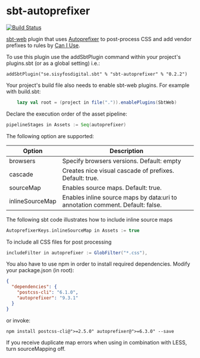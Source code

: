 sbt-autoprefixer
================

[![Build Status](https://api.travis-ci.org/mebur/sbt-autoprefixer-1.png?branch=master)](https://travis-ci.org/mebur/sbt-autoprefixer-1)

[sbt-web](https://github.com/sbt/sbt-web) plugin that uses [Autoprefixer](https://github.com/ai/autoprefixer) to post-process CSS and add vendor prefixes to rules by [Can I Use](http://caniuse.com).

To use this plugin use the addSbtPlugin command within your project's plugins.sbt (or as a global setting) i.e.:

    addSbtPlugin("se.sisyfosdigital.sbt" % "sbt-autoprefixer" % "0.2.2")

Your project's build file also needs to enable sbt-web plugins. For example with build.sbt:

```scala
    lazy val root = (project in file(".")).enablePlugins(SbtWeb)
```

Declare the execution order of the asset pipeline:
```scala
pipelineStages in Assets := Seq(autoprefixer)
```

The following option are supported:

Option              | Description
--------------------|------------
browsers            | Specify browsers versions. Default: empty
cascade           	| Creates nice visual cascade of prefixes. Default: true.
sourceMap           | Enables source maps. Default: true.
inlineSourceMap     | Enables inline source maps by data:uri to annotation comment. Default: false.
    
The following sbt code illustrates how to include inline source maps 

```scala
AutoprefixerKeys.inlineSourceMap in Assets := true
```

To include all CSS files for post processing

```scala
includeFilter in autoprefixer := GlobFilter("*.css"),
```

You also have to use npm in order to install required dependencies.
Modify your package.json (in root):

```json
{
  "dependencies": {
    "postcss-cli": "6.1.0",
    "autoprefixer": "9.3.1"
  }
}
```
or invoke:
```
npm install postcss-cli@">=2.5.0" autoprefixer@">=6.3.0" --save
```

If you receive duplicate map errors when using in combination with LESS, turn sourceMapping off.
